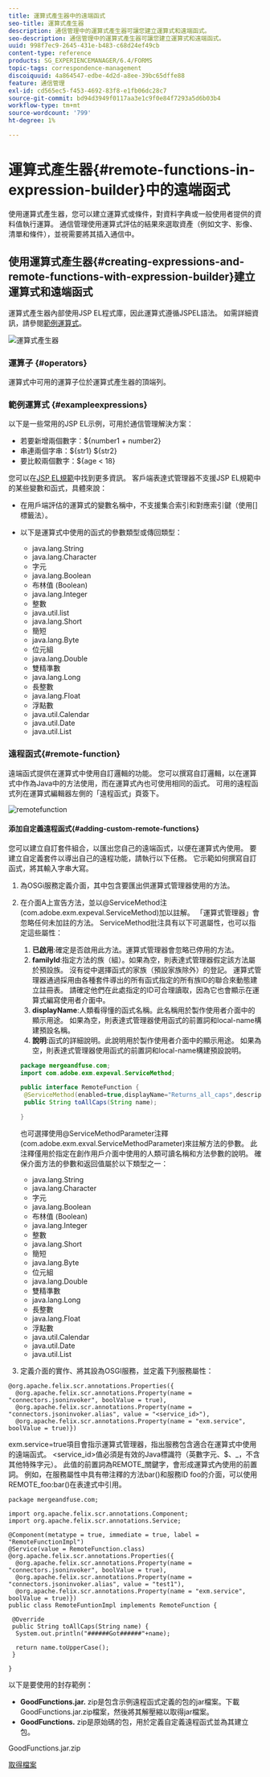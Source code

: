 ```yaml
---
title: 運算式產生器中的遠端函式
seo-title: 運算式產生器
description: 通信管理中的運算式產生器可讓您建立運算式和遠端函式。
seo-description: 通信管理中的運算式產生器可讓您建立運算式和遠端函式。
uuid: 998f7ec9-2645-431e-b483-c68d24ef49cb
content-type: reference
products: SG_EXPERIENCEMANAGER/6.4/FORMS
topic-tags: correspondence-management
discoiquuid: 4a864547-edbe-4d2d-a8ee-39bc65dffe88
feature: 通信管理
exl-id: cd565ec5-f453-4692-83f8-e1fb06dc28c7
source-git-commit: bd94d3949f0117aa3e1c9f0e84f7293a5d6b03b4
workflow-type: tm+mt
source-wordcount: '799'
ht-degree: 1%

---
```


# 運算式產生器{#remote-functions-in-expression-builder}中的遠端函式

使用運算式產生器，您可以建立運算式或條件，對資料字典或一般使用者提供的資料值執行運算。 通信管理使用運算式評估的結果來選取資產（例如文字、影像、清單和條件），並視需要將其插入通信中。

## 使用運算式產生器{#creating-expressions-and-remote-functions-with-expression-builder}建立運算式和遠端函式

運算式產生器內部使用JSP EL程式庫，因此運算式遵循JSPEL語法。 如需詳細資訊，請參閱[範例運算式](#exampleexpressions)。

![運算式產生器](assets/expressionbuilder.png)

### 運算子 {#operators}

運算式中可用的運算子位於運算式產生器的頂端列。

### 範例運算式 {#exampleexpressions}

以下是一些常用的JSP EL示例，可用於通信管理解決方案：

* 若要新增兩個數字：${number1 + number2}
* 串連兩個字串：${str1} ${str2}
* 要比較兩個數字：${age &lt; 18}

您可以在[JSP EL規範](https://download.oracle.com/otn-pub/jcp/jsp-2.1-fr-spec-oth-JSpec/jsp-2_1-fr-spec-el.pdf)中找到更多資訊。 客戶端表達式管理器不支援JSP EL規範中的某些變數和函式，具體來說：

* 在用戶端評估的運算式的變數名稱中，不支援集合索引和對應索引鍵（使用[]標籤法）。
* 以下是運算式中使用的函式的參數類型或傳回類型：

   * java.lang.String
   * java.lang.Character
   * 字元
   * java.lang.Boolean
   * 布林值 (Boolean)
   * java.lang.Integer
   * 整數
   * java.util.list
   * java.lang.Short
   * 簡短
   * java.lang.Byte
   * 位元組
   * java.lang.Double
   * 雙精準數
   * java.lang.Long
   * 長整數
   * java.lang.Float
   * 浮點數
   * java.util.Calendar
   * java.util.Date
   * java.util.List

### 遠程函式{#remote-function}

遠端函式提供在運算式中使用自訂邏輯的功能。 您可以撰寫自訂邏輯，以在運算式中作為Java中的方法使用，而在運算式內也可使用相同的函式。 可用的遠程函式列在運算式編輯器左側的「遠程函式」頁簽下。

![remotefunction](assets/remotefunction.png)

#### 添加自定義遠程函式{#adding-custom-remote-functions}

您可以建立自訂套件組合，以匯出您自己的遠端函式，以便在運算式內使用。 要建立自定義套件以導出自己的遠程功能，請執行以下任務。 它示範如何撰寫自訂函式，將其輸入字串大寫。

1. 為OSGi服務定義介面，其中包含要匯出供運算式管理器使用的方法。
1. 在介面A上宣告方法，並以@ServiceMethod注(com.adobe.exm.expeval.ServiceMethod)加以註解。 「運算式管理器」會忽略任何未加註的方法。 ServiceMethod批注具有以下可選屬性，也可以指定這些屬性：

   1. **已啟用**:確定是否啟用此方法。運算式管理器會忽略已停用的方法。
   1. **familyId**:指定方法的族（組）。如果為空，則表達式管理器假定該方法屬於預設族。 沒有從中選擇函式的家族（預設家族除外）的登記。 運算式管理器通過採用由各種套件導出的所有函式指定的所有族ID的聯合來動態建立註冊表。 請確定他們在此處指定的ID可合理讀取，因為它也會顯示在運算式編寫使用者介面中。
   1. **displayName**:人類看得懂的函式名稱。此名稱用於製作使用者介面中的顯示用途。 如果為空，則表達式管理器使用函式的前置詞和local-name構建預設名稱。
   1. **說明**:函式的詳細說明。此說明用於製作使用者介面中的顯示用途。 如果為空，則表達式管理器使用函式的前置詞和local-name構建預設說明。

   ```java
   package mergeandfuse.com;
   import com.adobe.exm.expeval.ServiceMethod;
   
   public interface RemoteFunction {
    @ServiceMethod(enabled=true,displayName="Returns_all_caps",description="Function to convert to all CAPS", familyId="remote")
    public String toAllCaps(String name);
   
   }
   ```

   也可選擇使用@ServiceMethodParameter注釋(com.adobe.exm.exval.ServiceMethodParameter)來註解方法的參數。 此注釋僅用於指定在創作用戶介面中使用的人類可讀名稱和方法參數的說明。 確保介面方法的參數和返回值屬於以下類型之一：

   * java.lang.String
   * java.lang.Character
   * 字元
   * java.lang.Boolean
   * 布林值 (Boolean)
   * java.lang.Integer
   * 整數
   * java.lang.Short
   * 簡短
   * java.lang.Byte
   * 位元組
   * java.lang.Double
   * 雙精準數
   * java.lang.Long
   * 長整數
   * java.lang.Float
   * 浮點數
   * java.util.Calendar
   * java.util.Date
   * java.util.List


1. 定義介面的實作、將其設為OSGI服務，並定義下列服務屬性：

```
@org.apache.felix.scr.annotations.Properties({
  @org.apache.felix.scr.annotations.Property(name = "connectors.jsoninvoker", boolValue = true),
  @org.apache.felix.scr.annotations.Property(name = "connectors.jsoninvoker.alias", value = "<service_id>"),
  @org.apache.felix.scr.annotations.Property(name = "exm.service", boolValue = true)})
```

exm.service=true項目會指示運算式管理器，指出服務包含適合在運算式中使用的遠端函式。 &lt;service_id>值必須是有效的Java標識符（英數字元、$、_，不含其他特殊字元）。 此值的前置詞為REMOTE_關鍵字，會形成運算式內使用的前置詞。 例如，在服務屬性中具有帶注釋的方法bar()和服務ID foo的介面，可以使用REMOTE_foo:bar()在表達式中引用。

```
package mergeandfuse.com;

import org.apache.felix.scr.annotations.Component;
import org.apache.felix.scr.annotations.Service;

@Component(metatype = true, immediate = true, label = "RemoteFunctionImpl")
@Service(value = RemoteFunction.class)
@org.apache.felix.scr.annotations.Properties({
  @org.apache.felix.scr.annotations.Property(name = "connectors.jsoninvoker", boolValue = true),
  @org.apache.felix.scr.annotations.Property(name = "connectors.jsoninvoker.alias", value = "test1"),
  @org.apache.felix.scr.annotations.Property(name = "exm.service", boolValue = true)})
public class RemoteFuntionImpl implements RemoteFunction {

 @Override
 public String toAllCaps(String name) {
  System.out.println("######Got######"+name);
  
  return name.toUpperCase();
 }
 
}
```

以下是要使用的封存範例：

* **GoodFunctions.jar.** zip是包含示例遠程函式定義的包的jar檔案。下載GoodFunctions.jar.zip檔案，然後將其解壓縮以取得jar檔案。
* **GoodFunctions.** zip是原始碼的包，用於定義自定義遠程函式並為其建立包。

GoodFunctions.jar.zip

[取得檔案](assets/goodfunctions.jar.zip)
